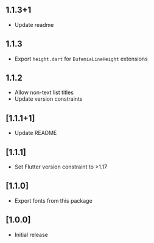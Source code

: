 ## 1.1.3+1

- Update readme

## 1.1.3

- Export `height.dart` for `EufemiaLineHeight` extensions

## 1.1.2

- Allow non-text list titles
- Update version constraints

## [1.1.1+1]

- Update README

## [1.1.1]

- Set Flutter version constraint to >1.17

## [1.1.0]

- Export fonts from this package

## [1.0.0]

- Initial release
